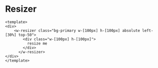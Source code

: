# Resizer

```vue
<template>
<div>
    <w-resizer class="bg-primary w-[100px] h-[100px] absolute left-[30%] top-50">
        <div class="w-[100px] h-[100px]">
          resize me
        </div>
      </w-resizer>
</div>
</template>
```
<template>
    <w-resizer class="bg-primary w-[100px] h-[100px] absolute"
    :initX="500"
    :initY="500"
    :max-width="200"
    :min-width="100"
    :max-height="200"
    >
      <template #drag-trigger>
        <div class="w-full h-[30px] bg-green-400"></div>
      </template>
        <div class="w-[100px] h-[100px]">
          resize me
        </div>
      </w-resizer>
</template>
